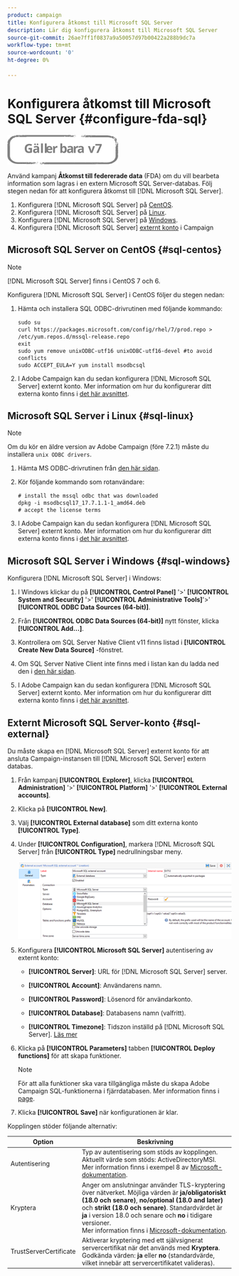 ```yaml
---
product: campaign
title: Konfigurera åtkomst till Microsoft SQL Server
description: Lär dig konfigurera åtkomst till Microsoft SQL Server
source-git-commit: 26ae7ff1f0837a9a50057d97b00422a288b9dc7a
workflow-type: tm+mt
source-wordcount: '0'
ht-degree: 0%

---
```


# Konfigurera åtkomst till Microsoft SQL Server {#configure-fda-sql}

![](../../assets/v7-only.svg)

Använd kampanj **Åtkomst till federerade data** (FDA) om du vill bearbeta information som lagras i en extern Microsoft SQL Server-databas. Följ stegen nedan för att konfigurera åtkomst till [!DNL Microsoft SQL Server].

1. Konfigurera [!DNL Microsoft SQL Server] på [CentOS](#sql-centos).
1. Konfigurera [!DNL Microsoft SQL Server] på [Linux](#sql-linux).
1. Konfigurera [!DNL Microsoft SQL Server] på [Windows](#sql-windows).
1. Konfigurera [!DNL Microsoft SQL Server] [externt konto](#sql-external) i Campaign

## Microsoft SQL Server on CentOS {#sql-centos}

>[!NOTE]
>
> [!DNL Microsoft SQL Server] finns i CentOS 7 och 6.

Konfigurera [!DNL Microsoft SQL Server] i CentOS följer du stegen nedan:

1. Hämta och installera SQL ODBC-drivrutinen med följande kommando:

   ```
   sudo su
   curl https://packages.microsoft.com/config/rhel/7/prod.repo > /etc/yum.repos.d/mssql-release.repo
   exit
   sudo yum remove unixODBC-utf16 unixODBC-utf16-devel #to avoid conflicts
   sudo ACCEPT_EULA=Y yum install msodbcsql
   ```

1. I Adobe Campaign kan du sedan konfigurera [!DNL Microsoft SQL Server] externt konto. Mer information om hur du konfigurerar ditt externa konto finns i [det här avsnittet](#sql-external).

## Microsoft SQL Server i Linux {#sql-linux}

>[!NOTE]
>
> Om du kör en äldre version av Adobe Campaign (före 7.2.1) måste du installera `unix ODBC drivers`.

1. Hämta MS ODBC-drivrutinen från [den här sidan](https://packages.microsoft.com/ubuntu/16.04/prod/pool/main/m/msodbcsql17/).

1. Kör följande kommando som rotanvändare:

   ```
   # install the mssql odbc that was downloaded
   dpkg -i msodbcsql17_17.7.1.1-1_amd64.deb
   # accept the license terms
   ```

1. I Adobe Campaign kan du sedan konfigurera [!DNL Microsoft SQL Server] externt konto. Mer information om hur du konfigurerar ditt externa konto finns i [det här avsnittet](#sql-external).

## Microsoft SQL Server i Windows {#sql-windows}

Konfigurera [!DNL Microsoft SQL Server] i Windows:

1. I Windows klickar du på **[!UICONTROL Control Panel]** &#39;>&#39; **[!UICONTROL System and Security]** &#39;>&#39; **[!UICONTROL Administrative Tools]**&#39;>&#39; **[!UICONTROL ODBC Data Sources (64-bit)]**.

1. Från **[!UICONTROL ODBC Data Sources (64-bit)]** nytt fönster, klicka **[!UICONTROL Add...]**.

1. Kontrollera om SQL Server Native Client v11 finns listad i **[!UICONTROL Create New Data Source]** -fönstret.

1. Om SQL Server Native Client inte finns med i listan kan du ladda ned den i [den här sidan](https://www.microsoft.com/en-my/download/details.aspx?id=36434).

1. I Adobe Campaign kan du sedan konfigurera [!DNL Microsoft SQL Server] externt konto. Mer information om hur du konfigurerar ditt externa konto finns i [det här avsnittet](#sql-external).

## Externt Microsoft SQL Server-konto {#sql-external}

Du måste skapa en [!DNL Microsoft SQL Server] externt konto för att ansluta Campaign-instansen till [!DNL Microsoft SQL Server] extern databas.

1. Från kampanj **[!UICONTROL Explorer]**, klicka **[!UICONTROL Administration]** &#39;>&#39; **[!UICONTROL Platform]** &#39;>&#39; **[!UICONTROL External accounts]**.

1. Klicka på **[!UICONTROL New]**.

1. Välj **[!UICONTROL External database]** som ditt externa konto **[!UICONTROL Type]**.

1. Under **[!UICONTROL Configuration]**, markera [!DNL Microsoft SQL Server] från **[!UICONTROL Type]** nedrullningsbar meny.

   ![](assets/sql.png)

1. Konfigurera **[!UICONTROL Microsoft SQL Server]** autentisering av externt konto:

   * **[!UICONTROL Server]**: URL för [!DNL Microsoft SQL Server] server.

   * **[!UICONTROL Account]**: Användarens namn.

   * **[!UICONTROL Password]**: Lösenord för användarkonto.

   * **[!UICONTROL Database]**: Databasens namn (valfritt).

   * **[!UICONTROL Timezone]**: Tidszon inställd på [!DNL Microsoft SQL Server]. [Läs mer](https://docs.microsoft.com/en-us/sql/t-sql/functions/current-timezone-transact-sql?view=sql-server-ver15)

1. Klicka på **[!UICONTROL Parameters]** tabben **[!UICONTROL Deploy functions]** för att skapa funktioner.

   >[!NOTE]
   >
   >För att alla funktioner ska vara tillgängliga måste du skapa Adobe Campaign SQL-funktionerna i fjärrdatabasen. Mer information finns i [page](../../configuration/using/adding-additional-sql-functions.md).

1. Klicka **[!UICONTROL Save]** när konfigurationen är klar.

Kopplingen stöder följande alternativ:

| Option | Beskrivning |
|---|---|
| Autentisering | Typ av autentisering som stöds av kopplingen. Aktuellt värde som stöds: ActiveDirectoryMSI. <br> Mer information finns i exempel 8 av [Microsoft-dokumentation](https://docs.microsoft.com/en-us/sql/connect/odbc/using-azure-active-directory?view=sql-server-ver15#example-connection-strings). |
| Kryptera | Anger om anslutningar använder TLS-kryptering över nätverket. Möjliga värden är **ja/obligatoriskt (18.0 och senare)**, **no/optional (18.0 and later)** och **strikt (18.0 och senare)**. Standardvärdet är **ja** i version 18.0 och senare och **no** i tidigare versioner. <br>Mer information finns i [Microsoft-dokumentation](https://docs.microsoft.com/en-us/sql/connect/odbc/dsn-connection-string-attribute?view=azure-sqldw-latest#encrypt). |
| TrustServerCertificate | Aktiverar kryptering med ett självsignerat servercertifikat när det används med **Kryptera**. <br>Godkända värden: **ja** eller **no** (standardvärde, vilket innebär att servercertifikatet valideras). |

